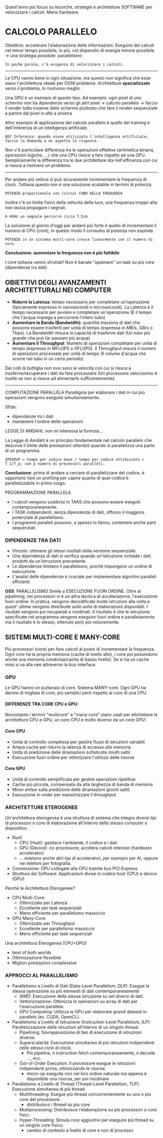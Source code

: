 Quest'anno più focus su tecniche, strategie e architetture SOFTWARE per velocizzare i calcoli. Meno hardware.

# CALCOLO PARALLELO
Obiettivo: accelerare l'elaborazione delle informazioni. Eseguire dei calcoli nel minor tempo possibile, in più, col dispendio di energia minore possibile.
    -> una strategia possibile: parallelismo
    
    In poche parole, c'è esigenza di velocizzare i calcoli.

---

Le CPU vanno bene in ogni situazione, ma questo non significa che esse siano l'architettura ideale per OGNI problema. Architetture __specializzate__ verso il problema, lo risolvono meglio.

Una GPU è un esempio di questo tipo. Ad esempio: ogni pixel di uno schermo non ha dipendenze verso gli altri pixel 
    -> calcolo parallelo -> faccio il render tutto insieme dello schermo piuttosto che fare il render sequenziale a partire dal pixel in alto a sinistra 

Altro esempio di applicazione del calcolo parallelo è quello del training e dell'inferenza di un intelligenza artificiale. 

    DEF Inferenza: quando viene utilizzata l'intelligenza artificiale; faccio la domanda e mi aspetto la risposta. 

Non c'è particolare differenza tra le operazioni effettive (aritmetica binaria, operazioni logiche, ...) che una CPU riesce a fare rispetto ad una GPU. Semplicemente la differenza tra le due architetture sta nell'efficenza con cui si riesce a risolvere un problema.

---
Per andare più veloce si può sicuramente incrementare la frequenza di clock. Tuttavia questa non è una soluzione scalabile in termini di potenza. 

    POTENZA proporzionale con (circa) CUBO DELLA FREQUENZA  

Inoltre c'è un limite fisico della velocità della luce, una frequenza troppo alta non lascia propagare i segnali.

    A 4GHz un segnale percorre circa 7,5cm

La soluzione al giorno d'oggi per andare più forte è quello di incrementare il numero di CPU (core), in questo modo il consumo di potenza non esplode.
    
    POTENZA in un sistema multi-core cresce linearmente con il numero di core

__Conclusione: aumentare la frequenza non è più fattibile__

I core tuttavia vanno sfruttati! Non è banale "spalmare" un task su più core (dipendenze tra dati).

## OBIETTIVI DEGLI AVANZAMENTI ARCHITETTURALI NEI COMPUTER
- __Ridurre la Latenza__: tempo necessario per completare un'operazione (tipicamente espresso in nanosecondi o microsecondi). La Latenza è il tempo necessario per avviare e completare un'operazione (È il tempo che l'acqua impiega a percorrere l'intero tubo)
- __Aumentare la Banda (Bandwidth)__: quantità massima di dati che possono essere trasferiti per unità di tempo (espressa in MB/s, GB/s o Tbps). La Bandwidth misura la capacità di trasferire dati (Un tubo più grande che può far passare più acqua)
- __Aumentare il Throughput__: Numero di operazioni completate per unità di tempo (espresso in MFLOPS o GFLOPS). Il Throughput misura il numero di operazioni processate per unità di tempo (Il volume d'acqua che scorre nel tubo in un certo periodo)

Dei colli di bottiglia non ovvi sono le velocità con cui si riesce a trasferire/recuperare i dati da fare processare (Un processore velocissimo è inutile se non si riesce ad alimentarlo sufficentemente).

---
COMPUTAZIONE PARALLELA
Paradigma per elaborare i dati in cui più operazioni vengono eseguite simultaneamente. 

Sfide:
- dipendenze tra i dati
- mantenere l'ordine delle operazioni

LEGGE DI AMDAHL
    non mi interessa la formula...

La Legge di Amdahl è un principio fondamentale nel calcolo parallelo che descrive il limite delle prestazioni ottenibili quando si parallelizza una parte di un programma.

    SPEEDUP = tempo per codice base / tempo per codice ottimizzato = T_1/T_p; con p numero di processori paralleli.

__Conclusione__: prima di andare a cercare di parallelizzare del codice, è opportuno fare un profiling per capire quanto di quel codice è parallelizzabile in primo luogo.

PROGRAMMAZIONE PARALLELA
- I calcoli vengono suddivisi in TAKS che possono essere eseguiti contemporaneamente.
- I TASK indipendenti, senza dipendenze di dati, offrono il maggiore potenziale di parallelismo.
- I programmi paralleli possono, e spesso lo fanno, contenere anche parti sequenziali.

### DIPENDENZE TRA DATI
- Vincolo: ottenere gli stessi risultati della versione sequenziale.
- Una dipendenza di dati si verifica quando un'istruzione richiede i dati prodotti da un'istruzione precedente.
- Le dipendenze limitano il parallelismo, poiché impongono un ordine di esecuzione.
- L'analisi delle dipendenze è cruciale per implementare algoritmi paralleli efficienti

__OSS__: PARALLELISMO Simile a ESECUZIONE FUORI ORDINE.
Oltre al pipelining, nei processori vi è un altra tecnica di accelerazione, l'esecuzione fuori ordine. In pratica, vengono decodificate molte istruzioni alla volta e quest' ultime vengono distribuite sulle unità di elaborazioni disponibili. I risultati vengono poi recuperati e riordinati. Il risultato è che le istruzione specificate nel programma vengono eseguire fuori ordine e parallelamente ma il risultato è lo stesso, ottenuto però più velocemente.

## SISTEMI MULTI-CORE E MANY-CORE
Più processori (core) per fare calcoli al posto di incrementare la frequenza.  Ogni core ha la propria memoria (cache di livello alto), i core poi possiedono anche una  memoria condivisa(cache di basso livello). Se si ha un cache miss si va alla ram attraverso la bus interface.

### GPU
Le GPU hanno un puttanaio di core. Sistema MANY-core. Ogni GPU ha decine di migliaia di core, più semplici però rispetto ai core di una CPU.

#### DIFFERENZE TRA CORE CPU e GPU:
Nonostante i termini "multicore" e "many-core" siano usati per etichettare le architetture CPU e GPU, un core CPU è molto diverso da un core GPU!

#### Core CPU
- Unità di controllo complessa per gestire flussi di istruzioni variabili
- Ampia cache per ridurre la latenza di accesso alla memoria
- Unità di predizione delle diramazioni sofisticate (molti salti)
- Esecuzione fuori ordine per ottimizzare l'utilizzo delle risorse
#### Core GPU
- Unità di controllo semplificata per gestire operazioni ripetitive
- Cache più piccola, compensata da alta larghezza di banda di memoria
- Minor enfasi sulla predizione delle diramazioni (pochi salti)
- Esecuzione in-order per massimizzare il throughput

### ARCHITETTURE ETEROGENEE
Un'architettura eterogenea è una struttura di sistema che integra diversi tipi di processori o core di elaborazione all'interno dello stesso computer o dispositivo.
- Ruoli
    - CPU (Host): gestisce l'ambiente, il codice e i dati
    - GPU (Device): co-processore, accelera calcoli intensivi (hardware accelerator)
    - ... esistono anche altri tipi di acceleratori, per esempio per AI, oppure nei telefoni per fotografia.
- Connessione: GPU collegate alla CPU tramite bus PCI-Express
- Struttura del Software: Applicazioni divise in codice host (CPU) e device (GPU)

Perchè le Architetture Eterogenee?
- CPU Multi-Core: 
    - Ottimizzato per Latenza
    - Eccellente per task sequenziali
    - Meno efficiente per parallelismo massiccio
- GPU Many-Core:
    - Ottimizzato per Throughput
    - Eccellente per parallelismo massiccio
    - Meno efficiente per task sequenziali

Una architettura Eterogenea (CPU+GPU) 
- best of both worlds
- Ottimizzazione flessibile
- Migliori prestazioni complessive

### APPROCCI AL PARALLELISMO
- Parallelismo a Livello di Dati (Data-Level Parallelism, DLP): Esegue la stessa operazione su più elementi di dati contemporaneamente
    - SIMD: Esecuzione della stessa istruzione su set diversi di dati.
    - Vettorizzazione: Ottimizza le operazioni su array di dati per l'esecuzione parallela.
    - GPU Computing: Utilizza le GPU per elaborare grandi dataset in parallelo (es. CUDA, OpenCL).
- Parallelismo a Livello di Istruzione (Instruction-Level Parallelism, ILP): Parallelizzazione delle istruzioni all'interno di un singolo thread.
    - Pipelining: Sovrapposizione di fasi di esecuzione di istruzioni diverse.
    - Superscalarità: Esecuzione simultanea di più istruzioni indipendenti nello stesso ciclo di clock.
        - Più pipeline, n instruction fetch contemporaneamente, n decode ..., ecc.
    - Out-of-Order Execution: Il processore esegue le istruzioni indipendenti prima, ottimizzando le risorse.
        - micro-op eseguite non nel loro ordine naturale ma appena è disponibile una risorsa, per poi riordinare
- Parallelismo a Livello di Thread (Thread-Level Parallelism, TLP): Esecuzione simultanea di più thread.
    - Multithreading: Esegue più thread concorrentemente su uno o più core del processore.
        - distribuisco i thread su piu core
    - Multiprocessing: Distribuisce l'elaborazione su più processori o core fisici.
    - Hyper-Threading: Simula core aggiuntivi per eseguire più thread su un singolo core fisico.
        - cambio di contesto a livello di core e non di processo